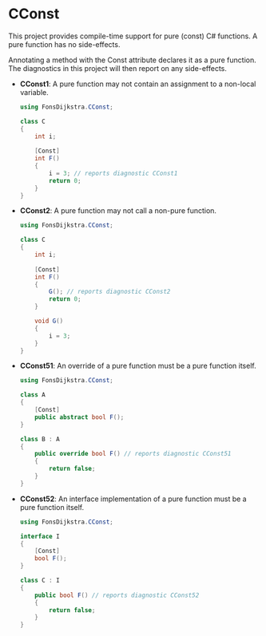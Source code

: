 # CConst

This project provides compile-time support for pure (const) C# functions. A pure function has no side-effects.

Annotating a method with the Const attribute declares it as a pure function. The diagnostics in this project will then report on any side-effects.

* **CConst1**: A pure function may not contain an assignment to a non-local variable.
    ```c#
    using FonsDijkstra.CConst;
    
    class C
    {
        int i;
        
        [Const]
        int F()
        {
            i = 3; // reports diagnostic CConst1
            return 0;
        }
    }
    ```
* **CConst2**: A pure function may not call a non-pure function.
    ```c#
    using FonsDijkstra.CConst;
    
    class C
    {
        int i;
        
        [Const]
        int F()
        {
            G(); // reports diagnostic CConst2
            return 0;
        }

        void G()
        {
            i = 3;
        }
    }
    ```
* **CConst51**: An override of a pure function must be a pure function itself.
    ```C#
    using FonsDijkstra.CConst;
    
    class A
    {
        [Const]
        public abstract bool F();
    }

    class B : A
    {
        public override bool F() // reports diagnostic CConst51
        {
            return false;
        }
    }
    ```
* **CConst52**: An interface implementation of a pure function must be a pure function itself.
    ```c#
    using FonsDijkstra.CConst;
    
    interface I
    {
        [Const]
        bool F();
    }

    class C : I
    {
        public bool F() // reports diagnostic CConst52
        {
            return false;
        }
    }
    ```

